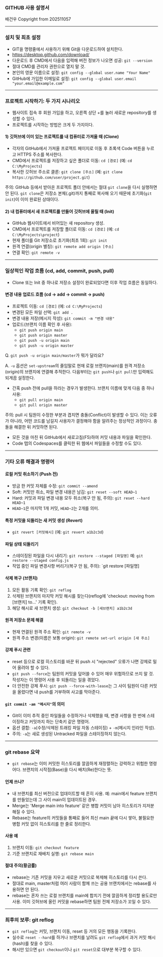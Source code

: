 ### GITHUB 사용 설명서

배건우
Copyright from 202511057

***

### 설치 및 최초 설정

- GIT을 명령줄에서 사용하기 위해 Git을 다운로드하여 설치한다.
- https://desktop.github.com/download/
- 다운로드 후 CMD에서 다음을 입력해 버전 정보가 나오면 성공: `git --version`
- 절대 CMD를 관리자 권한으로 열지 말 것.
- 본인의 영문 이름으로 설정: `git config --global user.name "Your Name"`
- GitHub에 가입한 이메일로 설정: `git config --global user.email "your.email@example.com"`

***

### 프로젝트 시작하기: 두 가지 시나리오

- 웹사이트 접속 후 회원 가입을 하고, 오른쪽 상단 +를 눌러 새로운 repository를 생성할 수 있다.
- 프로젝트를 시작하는 방법은 크게 두 가지이다.


#### 1) 깃허브에 이미 있는 프로젝트를 내 컴퓨터로 가져올 때 (Clone)

- 각자의 GitHub에서 가져올 프로젝트 페이지로 이동 후 초록색 Code 버튼을 누르고 HTTPS 주소를 복사한다.
- CMD에서 프로젝트를 저장하고 싶은 폴더로 이동: `cd [경로]` (예: `cd C:\MyProjects`)
- 복사한 깃허브 주소로 클론: `git clone [주소]` (예: `git clone https://github.com/user/project.git`)

주의: GitHub 등에서 받아온 프로젝트 폴더 안에서는 절대 `git clone`을 다시 실행하면 안 된다. `git clone`은 저장소 본체(.git)까지 통째로 복사해 오기 때문에 초기화(`git init`)이 이미 완료된 상태이다.

#### 2) 내 컴퓨터에서 새 프로젝트를 만들어 깃허브에 올릴 때 (Init)

- GitHub 웹사이트에서 비어있는 새 repository 생성.
- CMD에서 프로젝트를 저장할 폴더로 이동: `cd [경로]` (예: `cd C:\MyProjects\project`)
- 현재 폴더를 Git 저장소로 초기화(최초 1회): `git init`
- 원격 연결(origin 별칭): `git remote add origin [주소]`
- 연결 확인: `git remote -v`

***

### 일상적인 작업 흐름 (cd, add, commit, push, pull)

- Clone 또는 Init 중 하나로 저장소 설정이 완료되었다면 이후 작업 흐름은 동일하다.


#### 변경 내용 업로드 흐름 (cd → add → commit → push)

- 프로젝트 이동: `cd [경로]` (예: `cd C:\MyProjects`)
- 변경된 모든 파일 선택: `git add .`
- 변경 내용 저장(메시지 작성): `git commit -m "변경 내용"`
- 업로드(브랜치 이름 확인 후 사용):
    - `git push origin main`
    - `git push origin master`
    - `git push -u origin main`
    - `git push -u origin master`

Q. `git push -u origin main/master`가 뭐가 달라요?

A. `-u` 옵션은 `set-upstream`의 줄임말로 현재 로컬 브랜치(main)를 원격 저장소(origin)의 브랜치에 연결해 추적한다. 다음부터는 `git push`나 `git pull`만 입력해도 되게끔 설정한다.

- 간혹 push 전에 pull을 하라는 경우가 발생한다. 브랜치 이름에 맞게 다음 중 하나 사용:
    - `git pull origin main`
    - `git pull origin master`

주의: pull 시 팀원이 수정한 부분과 겹치면 충돌(Conflict)이 발생할 수 있다. 이는 오류가 아니라, 어떤 코드를 남길지 사용자가 결정해야 함을 알려주는 정상적인 과정이다. 충돌을 해결한 뒤 커밋하면 된다.

- 모든 것을 마친 뒤 GitHub에서 새로고침(F5)하여 커밋 내용과 파일을 확인한다.
- Code 탭의 Codespaces를 클릭한 뒤 웹에서 파일들을 수정할 수도 있다.

***

### 기타 오류 해결과 명령어

#### 로컬 커밋 취소하기 (Push 전)

- 방금 한 커밋 자체를 수정: `git commit --amend`
- Soft: 커밋만 취소, 파일 변경 내용은 남김: `git reset --soft HEAD~1`
- Hard: 커밋과 파일 변경 내용 모두 취소(복구 안 됨, 주의): `git reset --hard HEAD~1`
- `HEAD~1`은 마지막 1개 커밋, `HEAD~2`는 2개를 의미.


#### 특정 커밋을 되돌리는 새 커밋 생성 (Revert)

- `git revert [커밋해시]` (예: `git revert a1b2c3d`)


#### 파일 상태 되돌리기

- 스테이징된 파일을 다시 내리기: `git restore --staged [파일명]`
예: `git restore --staged config.js`
- 작업 중인 파일 변경사항 버리기(복구 안 됨, 주의): `git restore [파일명]


#### 삭제 복구 (브랜치)

1) 모든 활동 기록 확인: `git reflog`
2) 삭제된 브랜치의 마지막 커밋 해시를 찾는다(reflog에 'checkout: moving from [브랜치] to...' 기록 확인).
3) 해당 해시로 새 브랜치 생성: `git checkout -b [새브랜치] a1b2c3d`

#### 원격 저장소 문제 해결
- 현재 연결된 원격 주소 확인: `git remote -v`
- 원격 주소 변경(이름은 보통 origin): `git remote set-url origin [새 주소]`


#### 강제 푸시 관련

- reset 등으로 로컬 히스토리를 바꾼 뒤 push 시 "rejected" 오류가 나면 강제로 밀어 올려야 할 수 있다.
- `git push --force`는 팀원의 커밋을 덮어쓸 수 있어 매우 위험하므로 쓰지 말 것. 작성자는 이 명령어 사용 후 되돌리는 일을 겪었다.
- 더 안전한 강제 푸시: `git push --force-with-lease`는 그 사이 팀원이 다른 커밋을 올렸다면 내 push를 거부하여 사고를 막아준다.


#### `git commit -am "메시지"`의 의미

- Git이 이미 추적 중인 파일들을 수정하거나 삭제했을 때, 변경 사항을 한 번에 스테이징하고 커밋까지 하는 단축키 같은 명령어.
- 옵션 결합: `-a`(수정/삭제된 트래킹 파일 자동 스테이징) + `-m`(메시지 인라인 작성).
- 주의: `-a`는 새로 생성된 Untracked 파일을 스테이징하지 않는다.

***

### git rebase 요약

- `git rebase`는 이미 커밋한 히스토리를 깔끔하게 재정렬하는 강력하고 위험한 명령어다. 브랜치의 시작점(Base)을 다시 배치(Re)한다는 뜻.


#### 언제 쓰나?

- 내 브랜치를 최신 버전으로 업데이트할 때 흔히 사용. 예: main에서 feature 브랜치를 만들었는데 그 사이 main이 업데이트된 경우.
- Merge는 'Merge main into feature' 같은 병합 커밋이 남아 히스토리가 지저분해질 수 있다.
- Rebase는 feature의 커밋들을 통째로 들어 최신 main 끝에 다시 쌓아, 불필요한 병합 커밋 없이 히스토리를 한 줄로 정리한다.


#### 사용 예

1) 브랜치 이동: `git checkout feature`
2) 기준 브랜치로 재배치 실행: `git rebase main`

#### 절대 주의(황금률)

- rebase는 기존 커밋을 지우고 새로운 커밋으로 복제해 히스토리를 다시 쓴다.
- 절대로 main, master처럼 여러 사람이 함께 쓰는 공용 브랜치에서는 rebase를 사용하면 안 된다.
- rebase는 혼자 쓰는 로컬 브랜치를 main에 합치기 전에 깔끔하게 정리할 용도로만 사용. 이미 깃허브에 올린 커밋을 rebase하면 팀원 전체 저장소가 꼬일 수 있다.

***

### 최후의 보루: git reflog

- `git reflog`는 커밋, 브랜치 이동, reset 등 거의 모든 행동을 기록한다.
- 실수로 `reset --hard`를 하거나 브랜치를 날려도 `git reflog`에서 과거 커밋 해시(hash)를 찾을 수 있다.
- 해시만 있으면 `git checkout`이나 `git reset`으로 대부분 복구할 수 있다.

